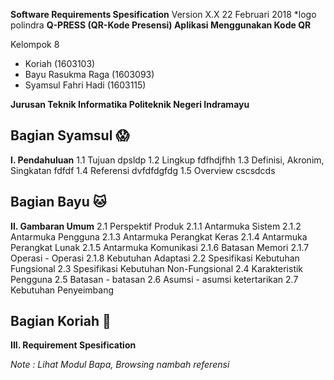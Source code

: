 **Software Requirements Spesification**
Version X.X
22 Februari 2018
*logo polindra
**Q-PRESS (QR-Kode Presensi)
Aplikasi Menggunakan Kode QR**

Kelompok 8 
 - Koriah 								(1603103)
 - Bayu Rasukma Raga		(1603093)
 - Syamsul Fahri Hadi			(1603115)


**Jurusan Teknik Informatika
Politeknik Negeri Indramayu**

Bagian Syamsul :scream:
----------

**I. Pendahuluan**
      1.1 	Tujuan
			    dpsldp
	  1.2 	Lingkup
				fdfhdjfhh
	  1.3 	Definisi, Akronim, Singkatan
			    fdfdf
	  1.4 	Referensi
				dvfdfdgfdg
	  1.5		Overview
				cscsdcds
				

Bagian Bayu :cat:
----------


**II. Gambaran Umum**
		2.1 	Perspektif Produk
				2.1.1	Antarmuka Sistem
				2.1.2	Antarmuka Pengguna
				2.1.3	Antarmuka Perangkat Keras
				2.1.4	Antarmuka Perangkat Lunak
				2.1.5	Antarmuka Komunikasi
				2.1.6	Batasan Memori
				2.1.7	Operasi - Operasi
				2.1.8	Kebutuhan Adaptasi
		2.2	Spesifikasi Kebutuhan Fungsional
		2.3	Spesifikasi Kebutuhan Non-Fungsional
		2.4	Karakteristik Pengguna
		2.5	Batasan - batasan
		2.6	Asumsi - asumsi ketertarikan
		2.7	Kebutuhan Penyeimbang
		

Bagian Koriah :curry:
----------


**III. Requirement Spesification**








*Note : Lihat Modul Bapa, Browsing nambah referensi*
      
	


